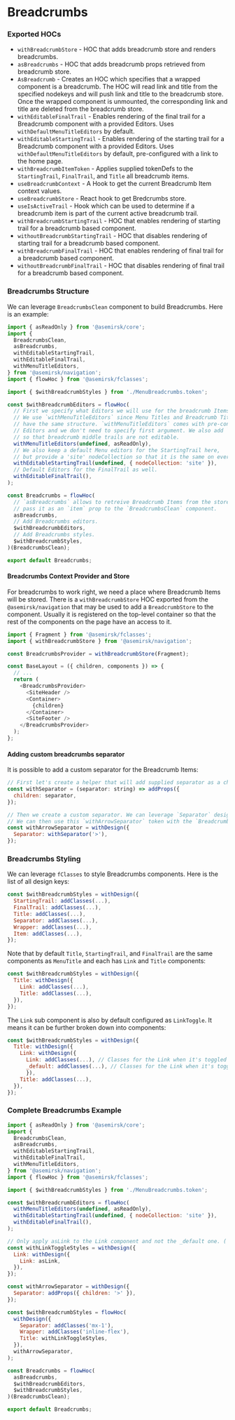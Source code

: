 # Breadcrumbs

### Exported HOCs

 - `withBreadcrumbStore` - HOC that adds breadcrumb store and renders breadcrumbs.
 - `asBreadcrumbs` - HOC that adds breadcrumb props retrieved from breadcrumb store.
 - `AsBreadcrumb` - Creates an HOC which specifies that a wrapped component is a breadcrumb. The HOC will read link and title from the specified nodekeys and will push link and title to the breadcrumb store. Once the wrapped component is unmounted, the corresponding link and title are deleted from the breadcrumb store.
 - `withEditableFinalTrail` - Enables rendering of the final trail for a Breadcrumb component with a provided Editors. Uses `withDefaultMenuTitleEditors` by default.
 - `withEditableStartingTrail` - Enables rendering of the starting trail for a Breadcrumb component with a provided Editors. Uses `withDefaultMenuTitleEditors` by default, pre-configured with a link to the home page.
 - `withBreadcrumbItemToken` - Applies supplied tokenDefs to the `StartingTrail`, `FinalTrail`, and `Title` all breadcrumb items.
 - `useBreadcrumbContext` - A Hook to get the current Breadcrumb Item context values.
 - `useBreadcrumbStore` - React hook to get Bredcrumbs store.
 - `useIsActiveTrail` - Hook which can be used to determine if a breadcrumb item is part of the current active breadcrumb trail.
 - `withBreadcrumbStartingTrail` - HOC that enables rendering of starting trail for a breadcrumb based component.
 - `withoutBreadcrumbStartingTrail` - HOC that disables rendering of starting trail for a breadcrumb based component.
 - `withBreadcrumbFinalTrail` - HOC that enables rendering of final trail for a breadcrumb based component.
 - `withoutBreadcrumbFinalTrail` - HOC that disables rendering of final trail for a breadcrumb based component.

### Breadcrumbs Structure
We can leverage `BreadcrumbsClean` component to build Breadcrumbs. Here is an example:
```js
import { asReadOnly } from '@asemirsk/core';
import {
  BreadcrumbsClean,
  asBreadcrumbs,
  withEditableStartingTrail,
  withEditableFinalTrail,
  withMenuTitleEditors,
} from '@asemirsk/navigation';
import { flowHoc } from '@asemirsk/fclasses';

import { $withBreadcrumbStyles } from './MenuBreadcrumbs.token';

const $withBreadcrumbEditors = flowHoc(
  // First we specify what Editors we will use for the breadcrumb Items.
  // We use `withMenuTitleEditors` since Menu Titles and Breadcrumb Titles
  // have the same structure. `withMenuTitleEditors` comes with pre-configured
  // Editors and we don't need to specify first argument. We also add `asReadOnly`
  // so that breadcrumb middle trails are not editable.
  withMenuTitleEditors(undefined, asReadOnly),
  // We also keep a default Menu editors for the StartingTrail here,
  // but provide a 'site' nodeCollection so that it is the same on every page.
  withEditableStartingTrail(undefined, { nodeCollection: 'site' }),
  // Default Editors for the FinalTrail as well. 
  withEditableFinalTrail(),
);

const Breadcrumbs = flowHoc(
  // `asBreadcrumbs` allows to retreive Breadcrumb Items from the store and
  // pass it as an `item` prop to the `BreadcrumbsClean` component.
  asBreadcrumbs,
  // Add Breadcrumbs editors.
  $withBreadcrumbEditors,
  // Add Breadcrumbs styles.
  $withBreadcrumbStyles,
)(BreadcrumbsClean);

export default Breadcrumbs;
```

#### Breadcrumbs Context Provider and Store
For breadcrumbs to work right, we need a place where Breadcrumb Items will be stored. There is a `withBreadcrumbStore` HOC exported from the `@asemirsk/navigation` that may be used to add a `BreadcrumbStore` to the component. Usually it is registered on the top-level container so that the rest of the components on the page have an access to it.

```js
import { Fragment } from '@asemirsk/fclasses';
import { withBreadcrumbStore } from '@asemirsk/navigation';

const BreadcrumbsProvider = withBreadcrumbStore(Fragment);

const BaseLayout = ({ children, components }) => {
  // ...
  return (
    <BreadcrumbsProvider>
      <SiteHeader />
      <Container>
        {children}
      </Container>
      <SiteFooter />
    </BreadcrumbsProvider>
  );
};
```

#### Adding custom breadcrumbs separator
It is possible to add a custom separator for the Breadcrumb Items:
```js
// First let's create a helper that will add supplied separator as a child.
const withSeparator = (separator: string) => addProps({
  children: separator,
});

// Then we create a custom separator. We can leverage `Separator` design key.
// We can then use this `withArrowSeparator` token with the `BreadcrumbsClean` component.
const withArrowSeparator = withDesign({
  Separator: withSeparator('>'),
});
```

### Breadcrumbs Styling
We can leverage `fClasses` to style Breadcrumbs components. Here is the list of all design keys:
```js
const $withBreadcrumbStyles = withDesign({
  StartingTrail: addClasses(...),
  FinalTrail: addClasses(...),
  Title: addClasses(...),
  Separator: addClasses(...),
  Wrapper: addClasses(...),
  Item: addClasses(...),
});
```
Note that by default `Title`, `StartingTrail`, and `FinalTrail` are the same components as `MenuTitle` and each has `Link` and `Title` components:
```js
const $withBreadcrumbStyles = withDesign({
  Title: withDesign({
    Link: addClasses(...),
    Title: addClasses(...),
  }),
});
```
The `Link` sub component is also by default configured as `LinkToggle`. It means it can be further broken down into components:
```js
const $withBreadcrumbStyles = withDesign({
  Title: withDesign({
    Link: withDesign({
      Link: addClasses(...), // Classes for the Link when it's toggled on
      _default: addClasses(...), // Classes for the Link when it's toggled off
      }),
    Title: addClasses(...),
  }),
});
```

### Complete Breadcrumbs Example
```js
import { asReadOnly } from '@asemirsk/core';
import {
  BreadcrumbsClean,
  asBreadcrumbs,
  withEditableStartingTrail,
  withEditableFinalTrail,
  withMenuTitleEditors,
} from '@asemirsk/navigation';
import { flowHoc } from '@asemirsk/fclasses';

import { $withBreadcrumbStyles } from './MenuBreadcrumbs.token';

const $withBreadcrumbEditors = flowHoc(
  withMenuTitleEditors(undefined, asReadOnly),
  withEditableStartingTrail(undefined, { nodeCollection: 'site' }),
  withEditableFinalTrail(),
);

// Only apply asLink to the Link component and not the _default one. ( LinkToggle )
const withLinkToggleStyles = withDesign({
  Link: withDesign({
    Link: asLink,
  }),
});

const withArrowSeparator = withDesign({
  Separator: addProps({ children: '>' }),
});

const $withBreadcrumbStyles = flowHoc(
  withDesign({
    Separator: addClasses('mx-1'),
    Wrapper: addClasses('inline-flex'),
    Title: withLinkToggleStyles,
  }),
  withArrowSeparator,
);

const Breadcrumbs = flowHoc(
  asBreadcrumbs,
  $withBreadcrumbEditors,
  $withBreadcrumbStyles,
)(BreadcrumbsClean);

export default Breadcrumbs;
```
